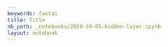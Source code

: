 ```yaml
---
keywords: fastai
title: Title
nb_path: _notebooks/2020-10-05-hidden-layer.ipynb
layout: notebook
---
```


<!--
#################################################
### THIS FILE WAS AUTOGENERATED! DO NOT EDIT! ###
#################################################
# file to edit: _notebooks/2020-10-05-hidden-layer.ipynb
-->

<div class="container" id="notebook-container">
        
<div class="cell border-box-sizing text_cell rendered"><div class="inner_cell">
<div class="text_cell_render border-box-sizing rendered_html">
<p><img src="/Blogging/images/copied_from_nb/my_icons/neural_net.png" alt=""></p>

</div>
</div>
</div>
</div>
 

